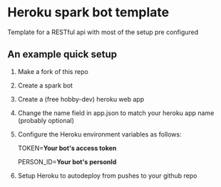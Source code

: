 # Heroku spark bot template
Template for a RESTful api with most of the setup pre configured

## An example quick setup

1. Make a fork of this repo

2. Create a spark bot

3. Create a (free hobby-dev) heroku web app

4. Change the name field in app.json to match your heroku app name (probably optional)

5. Configure the Heroku environment variables as follows:
    
    TOKEN=**Your bot's access token**
    
    PERSON_ID=**Your bot's personId**
    
6. Setup Heroku to autodeploy from pushes to your github repo
